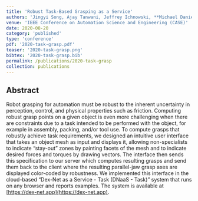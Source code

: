 ```yaml
---
title: 'Robust Task-Based Grasping as a Service'
authors: 'Jingyi Song, Ajay Tanwani, Jeffrey Ichnowski, **Michael Danielczuk**, Kate Sanders, Jackson Chui, Juan A. Ojea, Ken Goldberg'
venue: 'IEEE Conference on Automation Science and Engineering (CASE)'
date: 2020-08-20
category: 'published'
type: 'conference'
pdf: '2020-task-grasp.pdf'
teaser: '2020-task-grasp.png'
bibtex: '2020-task-grasp.bib'
permalink: /publications/2020-task-grasp
collection: publications
---
```


Abstract
-------
Robot grasping for automation must be robust to the inherent uncertainty in perception, control, and physical properties such as friction. Computing robust grasp points on a given object is even more challenging when there are
constraints due to a task intended to be performed with the object, for example in assembly, packing, and/or tool use. To compute grasps that robustly achieve task requirements, we designed an intuitive user interface that takes an object mesh as input and displays it, allowing non-specialists to indicate “stay-out” zones by painting facets of the mesh and to indicate desired forces and torques by drawing vectors. The interface then sends this specification to our server which computes resulting grasps and send them back to the client where the resulting parallel-jaw grasp axes are displayed color-coded by robustness. We implemented this interface in the cloud-based “Dex-Net as a Service - Task (DNaaS - Task)” system that runs on any browser and reports examples. The system is  available at [https://dex-net.app](https://dex-net.app).
